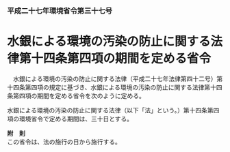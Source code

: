 ### 平成二十七年環境省令第三十七号  
# 水銀による環境の汚染の防止に関する法律第十四条第四項の期間を定める省令  
　水銀による環境の汚染の防止に関する法律（平成二十七年法律第四十二号）第十四条第四項の規定に基づき、水銀による環境の汚染の防止に関する法律第十四条第四項の期間を定める省令を次のように定める。  
  
水銀による環境の汚染の防止に関する法律（以下「法」という。）第十四条第四項の環境省令で定める期間は、三十日とする。  
  
**附　則**  
この省令は、法の施行の日から施行する。  
  
